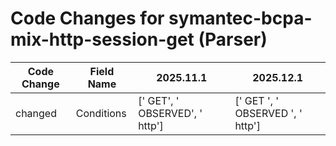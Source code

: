 # Code Changes for symantec-bcpa-mix-http-session-get (Parser)

| Code Change | Field Name | 2025.11.1 | 2025.12.1 |
|-------------|------------|-----------|------------|
| changed | Conditions | [' GET', ' OBSERVED', ' http'] | [' GET ', ' OBSERVED ', ' http'] |